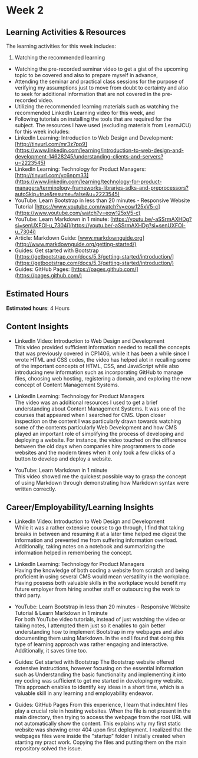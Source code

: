 # Week 2 <br/>

## Learning Activities & Resources
The learning activities for this week includes:
1. Watching the recommended learning

- Watching the pre-recorded seminar video to get a gist of the upcoming topic to be covered and also 
 to prepare myself in advance,
- Attending the seminar and practical class sessions for the purpose of verifying my assumptions just to move from
doubt to certainty and also to seek for additional information that are not covered in the pre-recorded video.
- Utilizing the recommended learning materials such as watching the recommended LinkedIn Learning video for this week, 
and
- Following tutorials on installing the tools that are required for the subject. The resources I have used (excluding
materials from LearnJCU) for this week includes:
 - LinkedIn Learning: Introduction to Web Design and Development: [http://tinyurl.com/mr3z7pp9](https://www.linkedin.com/learning/introduction-to-web-design-and-development-14628245/understanding-clients-and-servers?u=2223545)
 - LinkedIn Learning: Technology for Product Managers:  [http://tinyurl.com/yc6npm33](https://www.linkedin.com/learning/technology-for-product-managers/terminology-frameworks-libraries-sdks-and-preprocessors?autoSkip=true&resume=false&u=2223545)
 - YouTube: Learn Bootstrap in less than 20 minutes - Responsive Website Tutorial [https://www.youtube.com/watch?v=eow125xV5-c](https://www.youtube.com/watch?v=eow125xV5-c)
 - YouTube: Learn Markdown in 1 minute: [https://youtu.be/-aSSrmAXHDg?si=senUXFOl-u_7304i](https://youtu.be/-aSSrmAXHDg?si=senUXFOl-u_7304i)
 - Article: Markdown Guide: [www.markdownguide.org](http://www.markdownguide.org/getting-started/)
 - Guides: Get started with Bootstrap [https://getbootstrap.com/docs/5.3/getting-started/introduction/](https://getbootstrap.com/docs/5.3/getting-started/introduction/)
 - Guides: GitHub Pages: [https://pages.github.com/](https://pages.github.com/)

## Estimated Hours
**Estimated hours**: 4 Hours 

## Content Insights
- LinkedIn Video: Introduction to Web Design and Development <br>
This video provided sufficient information needed to recall the concepts that was previously covered in 
CP1406, while it has been a while since I wrote HTML and CSS codes, the video has helped alot in recalling some of the 
important concepts of HTML, CSS, and JavaScript while also introducing new information such as incorporating GitHub to 
manage files, choosing web hosting, registering a domain, and exploring the new concept of Content Management Systems.


- LinkedIn Learning: Technology for Product Managers <br>
The video was an additional resources I used to get a brief understanding about Content Management Systems. It was
one of the courses that appeared when I searched for CMS. Upon closer inspection on the content I was particularly 
drawn towards watching some of the contents particularly Web Development and how CMS played an important role of 
simplifying the process of developing and deploying a website. For instance, the video touched on the difference 
between the old days when companies hire programmers to code websites and the modern times when it only took a 
few clicks of a button to develop and deploy a website.


- YouTube: Learn Markdown in 1 minute <br>
This video showed me the quickest possible way to grasp the concept of using Markdown through demonstrating how
Markdown syntax were written correctly.



## Career/Employability/Learning Insights
- LinkedIn Video: Introduction to Web Design and Development <br>
While it was a rather extensive course to go through, I find that taking breaks in between and resuming it at a later
time helped me digest the information and prevented me from suffering information overload. Additionally, taking notes
on a notebook and summarizing the information helped in remembering the concept.


- LinkedIn Learning: Technology for Product Managers <br>
Having the knowledge of both coding a website from scratch and being proficient in using several CMS would mean 
versatility in the workplace. Having possess both valuable skills in the workplace would benefit my future employer 
from hiring another staff or outsourcing the work 
to third party.


- YouTube: Learn Bootstrap in less than 20 minutes - Responsive Website Tutorial &  Learn Markdown in 1 minute <br>
For both YouTube video tutorials, instead of just watching the video or taking notes, I attempted them just so it
enables to gain better understanding how to implement Bootstrap in my webpages and also documenting them using 
Markdown. In the end I found that doing this type of learning approach was rather engaging and interactive. 
Additionally, it saves time too.


- Guides: Get started with Bootstrap
The Bootstrap website offered extensive instructions, however focusing on the essential information such as 
Understanding the basic functionality and implementing it into my coding was sufficient to get me started in
developing my website. This approach enables to identify key ideas in a short time, which is a valuable skill in any
learning and employability endeavor. 


- Guides: GitHub Pages
From this experience, I learn that index.html files play a crucial role in hosting websites. When the file is not 
present in the main directory, then trying to access the webpage from the root URL will not automatically show the 
content. This explains why my first static website was showing error 404 upon first deployment. I realized that the
webpages files were inside the "startup" folder I initially created when starting my pract work. Copying the files
and putting them on the main repository solved the issue. 
